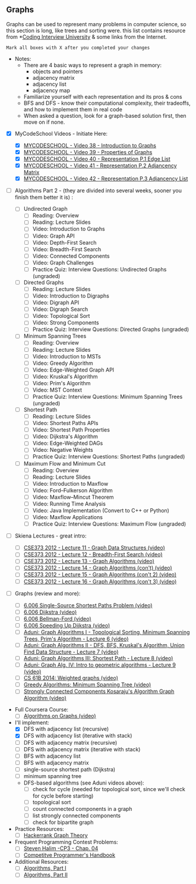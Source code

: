 ## Graphs


Graphs can be used to represent many problems in computer science, so this section is long, like trees and sorting were.
this list contains resource from *[Coding Interview University](https://github.com/jwasham/coding-interview-university#graphs) & some links from the Internet.

`Mark all boxes with X after you completed your changes`

- Notes:
    - There are 4 basic ways to represent a graph in memory:
        - objects and pointers
        - adjacency matrix
        - adjacency list
        - adjacency map
    - Familiarize yourself with each representation and its pros & cons
    - BFS and DFS - know their computational complexity, their tradeoffs, and how to implement them in real code
    - When asked a question, look for a graph-based solution first, then move on if none.

- [X] MyCodeSchool Videos - Initiate Here:
    - [X] [MYCODESCHOOL - Video 38 - Introduction to Graphs](https://youtu.be/gXgEDyodOJU?list=PL2_aWCzGMAwI3W_JlcBbtYTwiQSsOTa6P)
    - [X] [MYCODESCHOOL - Video 39 - Properties of Graphs](https://www.youtube.com/watch?v=AfYqN3fGapc&t=0s&index=40&list=PL2_aWCzGMAwI3W_JlcBbtYTwiQSsOTa6P)
    - [X] [MYCODESCHOOL - Video 40 - Representation P.1 Edge List](https://www.youtube.com/watch?v=ZdY1Fp9dKzs&t=0s&index=41&list=PL2_aWCzGMAwI3W_JlcBbtYTwiQSsOTa6P)
    - [X] [MYCODESCHOOL - Video 41 - Representation P.2 Adjancency Matrix](https://www.youtube.com/watch?v=9C2cpQZVRBA&t=0s&index=42&list=PL2_aWCzGMAwI3W_JlcBbtYTwiQSsOTa6P)
    - [X] [MYCODESCHOOL - Video 42 - Representation P.3 Adjancency List](https://www.youtube.com/watch?v=k1wraWzqtvQ&t=0s&index=43&list=PL2_aWCzGMAwI3W_JlcBbtYTwiQSsOTa6P)

- [ ] Algorithms Part 2 - (they are divided into several weeks, sooner you finish them better it is) :

    - [ ] Undirected Graph
        - [ ] Reading: Overview
        - [ ] Reading: Lecture Slides
        - [ ] Video: Introduction to Graphs
        - [ ] Video: Graph API
        - [ ] Video: Depth-First Search
        - [ ] Video: Breadth-First Search
        - [ ] Video: Connected Components
        - [ ] Video: Graph Challenges
        - [ ] Practice Quiz: Interview Questions: Undirected Graphs (ungraded)

    - [ ] Directed Graphs
        - [ ] Reading: Lecture Slides
        - [ ] Video: Introduction to Digraphs
        - [ ] Video: Digraph API
        - [ ] Video: Digraph Search
        - [ ] Video: Topological Sort
        - [ ] Video: Strong Components
        - [ ] Practice Quiz: Interview Questions: Directed Graphs (ungraded)

    - [ ] Minimum Spanning Trees
        - [ ] Reading: Overview
        - [ ] Reading: Lecture Slides
        - [ ] Video: Introduction to MSTs
        - [ ] Video: Greedy Algorithm
        - [ ] Video: Edge-Weighted Graph API
        - [ ] Video: Kruskal's Algorithm
        - [ ] Video: Prim's Algorithm
        - [ ] Video: MST Context
        - [ ] Practice Quiz: Interview Questions: Minimum Spanning Trees (ungraded)

    - [ ] Shortest Path
        - [ ] Reading: Lecture Slides
        - [ ] Video: Shortest Paths APIs
        - [ ] Video: Shortest Path Properties
        - [ ] Video: Dijkstra's Algorithm
        - [ ] Video: Edge-Weighted DAGs
        - [ ] Video: Negative Weights
        - [ ] Practice Quiz: Interview Questions: Shortest Paths (ungraded)

    - [ ] Maximum Flow and Minimum Cut
        - [ ] Reading: Overview
        - [ ] Reading: Lecture Slides
        - [ ] Video: Introduction to Maxflow
        - [ ] Video: Ford–Fulkerson Algorithm
        - [ ] Video: Maxflow–Mincut Theorem
        - [ ] Video: Running Time Analysis
        - [ ] Video: Java Implementation (Convert to C++ or Python)
        - [ ] Video: Maxflow Applications
        - [ ] Practice Quiz: Interview Questions: Maximum Flow (ungraded)

- [ ] Skiena Lectures - great intro:
    - [ ] [CSE373 2012 - Lecture 11 - Graph Data Structures (video)](https://www.youtube.com/watch?v=OiXxhDrFruw&list=PLOtl7M3yp-DV69F32zdK7YJcNXpTunF2b&index=11)
    - [ ] [CSE373 2012 - Lecture 12 - Breadth-First Search (video)](https://www.youtube.com/watch?v=g5vF8jscteo&list=PLOtl7M3yp-DV69F32zdK7YJcNXpTunF2b&index=12)
    - [ ] [CSE373 2012 - Lecture 13 - Graph Algorithms (video)](https://www.youtube.com/watch?v=S23W6eTcqdY&list=PLOtl7M3yp-DV69F32zdK7YJcNXpTunF2b&index=13)
    - [ ] [CSE373 2012 - Lecture 14 - Graph Algorithms (con't) (video)](https://www.youtube.com/watch?v=WitPBKGV0HY&index=14&list=PLOtl7M3yp-DV69F32zdK7YJcNXpTunF2b)   
    - [ ] [CSE373 2012 - Lecture 15 - Graph Algorithms (con't 2) (video)](https://www.youtube.com/watch?v=ia1L30l7OIg&index=15&list=PLOtl7M3yp-DV69F32zdK7YJcNXpTunF2b)
    - [ ] [CSE373 2012 - Lecture 16 - Graph Algorithms (con't 3) (video)](https://www.youtube.com/watch?v=jgDOQq6iWy8&index=16&list=PLOtl7M3yp-DV69F32zdK7YJcNXpTunF2b)

- [ ] Graphs (review and more):

    - [ ] [6.006 Single-Source Shortest Paths Problem (video)](https://www.youtube.com/watch?v=Aa2sqUhIn-E&index=15&list=PLUl4u3cNGP61Oq3tWYp6V_F-5jb5L2iHb)
    - [ ] [6.006 Dijkstra (video)](https://www.youtube.com/watch?v=2E7MmKv0Y24&index=16&list=PLUl4u3cNGP61Oq3tWYp6V_F-5jb5L2iHb)
    - [ ] [6.006 Bellman-Ford (video)](https://www.youtube.com/watch?v=ozsuci5pIso&list=PLUl4u3cNGP61Oq3tWYp6V_F-5jb5L2iHb&index=17)
    - [ ] [6.006 Speeding Up Dijkstra (video)](https://www.youtube.com/watch?v=CHvQ3q_gJ7E&list=PLUl4u3cNGP61Oq3tWYp6V_F-5jb5L2iHb&index=18)
    - [ ] [Aduni: Graph Algorithms I - Topological Sorting, Minimum Spanning Trees, Prim's Algorithm -  Lecture 6 (video)]( https://www.youtube.com/watch?v=i_AQT_XfvD8&index=6&list=PLFDnELG9dpVxQCxuD-9BSy2E7BWY3t5Sm)
    - [ ] [Aduni: Graph Algorithms II - DFS, BFS, Kruskal's Algorithm, Union Find Data Structure - Lecture 7 (video)]( https://www.youtube.com/watch?v=ufj5_bppBsA&list=PLFDnELG9dpVxQCxuD-9BSy2E7BWY3t5Sm&index=7)
    - [ ] [Aduni: Graph Algorithms III: Shortest Path - Lecture 8 (video)](https://www.youtube.com/watch?v=DiedsPsMKXc&list=PLFDnELG9dpVxQCxuD-9BSy2E7BWY3t5Sm&index=8)
    - [ ] [Aduni: Graph Alg. IV: Intro to geometric algorithms - Lecture 9 (video)](https://www.youtube.com/watch?v=XIAQRlNkJAw&list=PLFDnELG9dpVxQCxuD-9BSy2E7BWY3t5Sm&index=9)
    - [ ] [CS 61B 2014: Weighted graphs (video)](https://archive.org/details/ucberkeley_webcast_zFbq8vOZ_0k)
    - [ ] [Greedy Algorithms: Minimum Spanning Tree (video)](https://www.youtube.com/watch?v=tKwnms5iRBU&index=16&list=PLUl4u3cNGP6317WaSNfmCvGym2ucw3oGp)
    - [ ] [Strongly Connected Components Kosaraju's Algorithm Graph Algorithm (video)](https://www.youtube.com/watch?v=RpgcYiky7uw)

- Full Coursera Course:
    - [ ] [Algorithms on Graphs (video)](https://www.coursera.org/learn/algorithms-on-graphs/home/welcome)

- I'll implement:
    - [X] DFS with adjacency list (recursive)
    - [X] DFS with adjacency list (iterative with stack)
    - [ ] DFS with adjacency matrix (recursive)
    - [ ] DFS with adjacency matrix (iterative with stack)
    - [ ] BFS with adjacency list
    - [ ] BFS with adjacency matrix
    - [ ] single-source shortest path (Dijkstra)
    - [ ] minimum spanning tree
    - DFS-based algorithms (see Aduni videos above):
        - [ ] check for cycle (needed for topological sort, since we'll check for cycle before starting)
        - [ ] topological sort
        - [ ] count connected components in a graph
        - [ ] list strongly connected components
        - [ ] check for bipartite graph

- Practice Resources:
    - [ ] [Hackerrank Graph Theory](https://www.hackerrank.com/domains/algorithms?filters%5Bsubdomains%5D%5B%5D=graph-theory)

- Frequent Programming Contest Problems:
    - [ ] [Steven Halim -CP3 - Chap. 04](https://bqrkhn.wordpress.com/2015/07/16/competitive-programming-3-by-steven-halim/)
    - [ ] [Competitve Programmer's Handbook](https://www.google.com/url?sa=t&rct=j&q=&esrc=s&source=web&cd=6&cad=rja&uact=8&ved=2ahUKEwja65WWvKjeAhXTbn0KHc80BcAQFjAFegQIBRAC&url=https%3A%2F%2Fcses.fi%2Fbook.pdf&usg=AOvVaw397e0pL7-jpyJELZaw2LyH) 

- Additional Resources:
    - [ ] [Algorithms, Part I](https://www.coursera.org/learn/algorithms-part1/home/info)
    - [ ] [Algorithms, Part II](https://www.coursera.org/learn/algorithms-part2/home/info)
